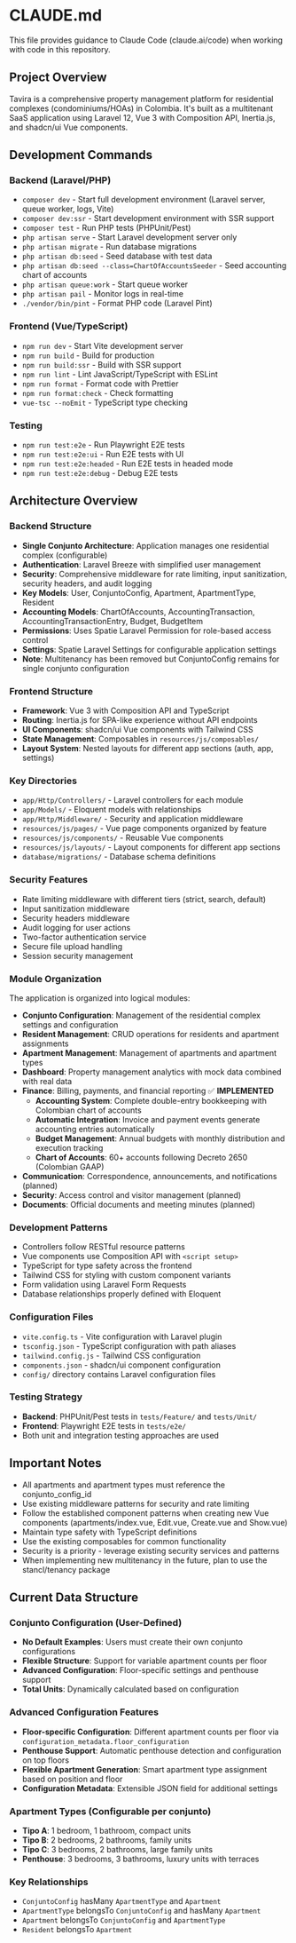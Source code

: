 # CLAUDE.md

This file provides guidance to Claude Code (claude.ai/code) when working with code in this repository.

## Project Overview

Tavira is a comprehensive property management platform for residential complexes (condominiums/HOAs) in Colombia. It's built as a multitenant SaaS application using Laravel 12, Vue 3 with Composition API, Inertia.js, and shadcn/ui Vue components.

## Development Commands

### Backend (Laravel/PHP)
- `composer dev` - Start full development environment (Laravel server, queue worker, logs, Vite)
- `composer dev:ssr` - Start development environment with SSR support
- `composer test` - Run PHP tests (PHPUnit/Pest)
- `php artisan serve` - Start Laravel development server only
- `php artisan migrate` - Run database migrations
- `php artisan db:seed` - Seed database with test data
- `php artisan db:seed --class=ChartOfAccountsSeeder` - Seed accounting chart of accounts
- `php artisan queue:work` - Start queue worker
- `php artisan pail` - Monitor logs in real-time
- `./vendor/bin/pint` - Format PHP code (Laravel Pint)

### Frontend (Vue/TypeScript)
- `npm run dev` - Start Vite development server
- `npm run build` - Build for production
- `npm run build:ssr` - Build with SSR support
- `npm run lint` - Lint JavaScript/TypeScript with ESLint
- `npm run format` - Format code with Prettier
- `npm run format:check` - Check formatting
- `vue-tsc --noEmit` - TypeScript type checking

### Testing
- `npm run test:e2e` - Run Playwright E2E tests
- `npm run test:e2e:ui` - Run E2E tests with UI
- `npm run test:e2e:headed` - Run E2E tests in headed mode
- `npm run test:e2e:debug` - Debug E2E tests

## Architecture Overview

### Backend Structure
- **Single Conjunto Architecture**: Application manages one residential complex (configurable)
- **Authentication**: Laravel Breeze with simplified user management
- **Security**: Comprehensive middleware for rate limiting, input sanitization, security headers, and audit logging
- **Key Models**: User, ConjuntoConfig, Apartment, ApartmentType, Resident
- **Accounting Models**: ChartOfAccounts, AccountingTransaction, AccountingTransactionEntry, Budget, BudgetItem
- **Permissions**: Uses Spatie Laravel Permission for role-based access control
- **Settings**: Spatie Laravel Settings for configurable application settings
- **Note**: Multitenancy has been removed but ConjuntoConfig remains for single conjunto configuration

### Frontend Structure
- **Framework**: Vue 3 with Composition API and TypeScript
- **Routing**: Inertia.js for SPA-like experience without API endpoints
- **UI Components**: shadcn/ui Vue components with Tailwind CSS
- **State Management**: Composables in `resources/js/composables/`
- **Layout System**: Nested layouts for different app sections (auth, app, settings)

### Key Directories
- `app/Http/Controllers/` - Laravel controllers for each module
- `app/Models/` - Eloquent models with relationships
- `app/Http/Middleware/` - Security and application middleware
- `resources/js/pages/` - Vue page components organized by feature
- `resources/js/components/` - Reusable Vue components
- `resources/js/layouts/` - Layout components for different app sections
- `database/migrations/` - Database schema definitions

### Security Features
- Rate limiting middleware with different tiers (strict, search, default)
- Input sanitization middleware
- Security headers middleware
- Audit logging for user actions
- Two-factor authentication service
- Secure file upload handling
- Session security management

### Module Organization
The application is organized into logical modules:
- **Conjunto Configuration**: Management of the residential complex settings and configuration
- **Resident Management**: CRUD operations for residents and apartment assignments
- **Apartment Management**: Management of apartments and apartment types
- **Dashboard**: Property management analytics with mock data combined with real data
- **Finance**: Billing, payments, and financial reporting ✅ **IMPLEMENTED**
  - **Accounting System**: Complete double-entry bookkeeping with Colombian chart of accounts
  - **Automatic Integration**: Invoice and payment events generate accounting entries automatically
  - **Budget Management**: Annual budgets with monthly distribution and execution tracking
  - **Chart of Accounts**: 60+ accounts following Decreto 2650 (Colombian GAAP)
- **Communication**: Correspondence, announcements, and notifications (planned)
- **Security**: Access control and visitor management (planned)
- **Documents**: Official documents and meeting minutes (planned)

### Development Patterns
- Controllers follow RESTful resource patterns
- Vue components use Composition API with `<script setup>`
- TypeScript for type safety across the frontend
- Tailwind CSS for styling with custom component variants
- Form validation using Laravel Form Requests
- Database relationships properly defined with Eloquent

### Configuration Files
- `vite.config.ts` - Vite configuration with Laravel plugin
- `tsconfig.json` - TypeScript configuration with path aliases
- `tailwind.config.js` - Tailwind CSS configuration
- `components.json` - shadcn/ui component configuration
- `config/` directory contains Laravel configuration files

### Testing Strategy
- **Backend**: PHPUnit/Pest tests in `tests/Feature/` and `tests/Unit/`
- **Frontend**: Playwright E2E tests in `tests/e2e/`
- Both unit and integration testing approaches are used

## Important Notes

- All apartments and apartment types must reference the conjunto_config_id
- Use existing middleware patterns for security and rate limiting
- Follow the established component patterns when creating new Vue components (apartments/index.vue, Edit.vue, Create.vue and Show.vue)
- Maintain type safety with TypeScript definitions
- Use the existing composables for common functionality
- Security is a priority - leverage existing security services and patterns
- When implementing new multitenancy in the future, plan to use the stancl/tenancy package

## Current Data Structure

### Conjunto Configuration (User-Defined)
- **No Default Examples**: Users must create their own conjunto configurations
- **Flexible Structure**: Support for variable apartment counts per floor
- **Advanced Configuration**: Floor-specific settings and penthouse support
- **Total Units**: Dynamically calculated based on configuration

### Advanced Configuration Features
- **Floor-specific Configuration**: Different apartment counts per floor via `configuration_metadata.floor_configuration`
- **Penthouse Support**: Automatic penthouse detection and configuration on top floors
- **Flexible Apartment Generation**: Smart apartment type assignment based on position and floor
- **Configuration Metadata**: Extensible JSON field for additional settings

### Apartment Types (Configurable per conjunto)
- **Tipo A**: 1 bedroom, 1 bathroom, compact units
- **Tipo B**: 2 bedrooms, 2 bathrooms, family units
- **Tipo C**: 3 bedrooms, 2 bathrooms, large family units
- **Penthouse**: 3 bedrooms, 3 bathrooms, luxury units with terraces

### Key Relationships
- `ConjuntoConfig` hasMany `ApartmentType` and `Apartment`
- `ApartmentType` belongsTo `ConjuntoConfig` and hasMany `Apartment`
- `Apartment` belongsTo `ConjuntoConfig` and `ApartmentType`
- `Resident` belongsTo `Apartment`
